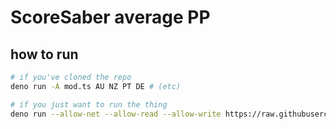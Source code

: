 # ScoreSaber average PP

## how to run

```sh
# if you've cloned the repo
deno run -A mod.ts AU NZ PT DE # (etc)

# if you just want to run the thing
deno run --allow-net --allow-read --allow-write https://raw.githubusercontent.com/byhemechi/averagePP/master/mod.ts AU NZ PT DE # (etc)
```
